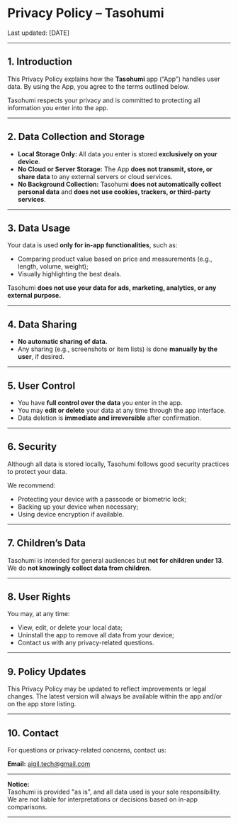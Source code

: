 # Privacy Policy – Tasohumi

Last updated: [DATE]

---

## 1. Introduction

This Privacy Policy explains how the **Tasohumi** app (“App”) handles user data. By using the App, you agree to the terms outlined below.

Tasohumi respects your privacy and is committed to protecting all information you enter into the app.

---

## 2. Data Collection and Storage

- **Local Storage Only:** All data you enter is stored **exclusively on your device**.
- **No Cloud or Server Storage:** The App **does not transmit, store, or share data** to any external servers or cloud services.
- **No Background Collection:** Tasohumi **does not automatically collect personal data** and **does not use cookies, trackers, or third-party services**.

---

## 3. Data Usage

Your data is used **only for in-app functionalities**, such as:

- Comparing product value based on price and measurements (e.g., length, volume, weight);
- Visually highlighting the best deals.

Tasohumi **does not use your data for ads, marketing, analytics, or any external purpose.**

---

## 4. Data Sharing

- **No automatic sharing of data.**
- Any sharing (e.g., screenshots or item lists) is done **manually by the user**, if desired.

---

## 5. User Control

- You have **full control over the data** you enter in the app.
- You may **edit or delete** your data at any time through the app interface.
- Data deletion is **immediate and irreversible** after confirmation.

---

## 6. Security

Although all data is stored locally, Tasohumi follows good security practices to protect your data.

We recommend:

- Protecting your device with a passcode or biometric lock;
- Backing up your device when necessary;
- Using device encryption if available.

---

## 7. Children’s Data

Tasohumi is intended for general audiences but **not for children under 13**. We do **not knowingly collect data from children**.

---

## 8. User Rights

You may, at any time:

- View, edit, or delete your local data;
- Uninstall the app to remove all data from your device;
- Contact us with any privacy-related questions.

---

## 9. Policy Updates

This Privacy Policy may be updated to reflect improvements or legal changes. The latest version will always be available within the app and/or on the app store listing.

---

## 10. Contact

For questions or privacy-related concerns, contact us:

**Email:** aigil.tech@gmail.com

---

**Notice:**  
Tasohumi is provided "as is", and all data used is your sole responsibility. We are not liable for interpretations or decisions based on in-app comparisons.

---
